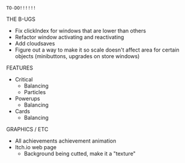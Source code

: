 <!-- ================ -->
	TO-DO!!!!!!
<!-- ================ -->

THE B-UGS
<!-- for the life of me i couldn't fix this im sorry -->
- Fix clickIndex for windows that are lower than others
- Refactor window activating and reactivating
- Add cloudsaves
- Figure out a way to make it so scale doesn't affect area for certain objects (minibuttons, upgrades on store windows)

FEATURES
- Critical
	* Balancing
	* Particles
- Powerups
	* Balancing
- Cards
	* Balancing

GRAPHICS / ETC
- All achievements achievement animation
- Itch.io web page
	* Background being cutted, make it a "texture"